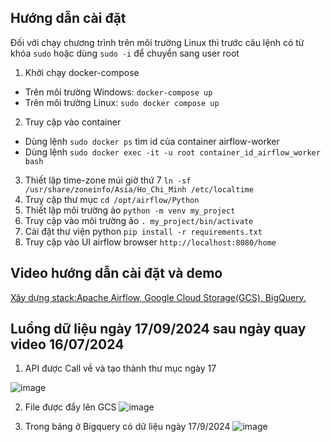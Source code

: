 ## Hướng dẫn cài đặt
Đối với chạy chương trình trên môi trường Linux thì trước câu lệnh có từ khóa `sudo` hoặc dùng `sudo -i` để chuyển sang user root
1. Khởi chạy docker-compose
- Trên môi trường Windows: `docker-compose up`
- Trên môi trường Linux: `sudo docker compose up`
2. Truy cập vào container 
- Dùng lệnh `sudo docker ps` tìm id của container airflow-worker
- Dùng lệnh `sudo docker exec -it -u root container_id_airflow_worker bash`
3. Thiết lập time-zone múi giờ thứ 7 `ln -sf /usr/share/zoneinfo/Asia/Ho_Chi_Minh /etc/localtime`
4. Truy cập thư mục `cd /opt/airflow/Python`
5. Thiết lập môi trường ảo `python -m venv my_project`
6. Truy cập vào môi trường ảo `. my_project/bin/activate`
7. Cài đặt thư viện python `pip install -r requirements.txt`
8. Truy cập vào UI airflow browser `http://localhost:8080/home`

## Video hướng dẫn cài đặt và demo
[Xây dựng stack:Apache Airflow, Google Cloud Storage(GCS), BigQuery.](https://youtu.be/hl4FGbp7rMg)

## Luồng dữ liệu ngày 17/09/2024 sau ngày quay video 16/07/2024
1. API được Call về và tạo thành thư mục ngày 17

 ![image](https://github.com/user-attachments/assets/b7b27fc3-7cdd-4c3f-9d45-965435c4c49a)

2. File được đẩy lên GCS
![image](https://github.com/user-attachments/assets/271fc0b6-5ef8-49d7-8e99-3de4c218d5fb)

3. Trong bảng ở Bigquery có dữ liệu ngày 17/9/2024
![image](https://github.com/user-attachments/assets/ccd17dff-d352-4e7e-92fc-18244b92bdb7)


